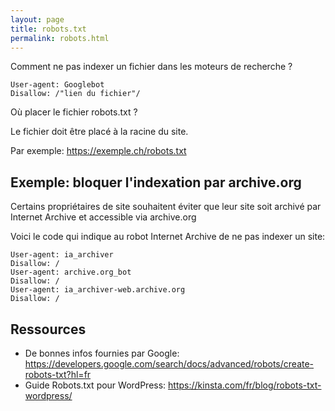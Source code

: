 ```yaml
---
layout: page
title: robots.txt
permalink: robots.html
---
```



Comment ne pas indexer un fichier dans les moteurs de recherche ?

```
User-agent: Googlebot
Disallow: /"lien du fichier"/
```

Où placer le fichier robots.txt ?

Le fichier doit être placé à la racine du site.

Par exemple: https://exemple.ch/robots.txt



## Exemple: bloquer l'indexation par archive.org

Certains propriétaires de site souhaitent éviter que leur site soit archivé par Internet Archive et accessible via archive.org

Voici le code qui indique au robot Internet Archive de ne pas indexer un site:

```
User-agent: ia_archiver
Disallow: /
User-agent: archive.org_bot
Disallow: /
User-agent: ia_archiver-web.archive.org
Disallow: /
```

## Ressources

- De bonnes infos fournies par Google: https://developers.google.com/search/docs/advanced/robots/create-robots-txt?hl=fr
- Guide Robots.txt pour WordPress: https://kinsta.com/fr/blog/robots-txt-wordpress/